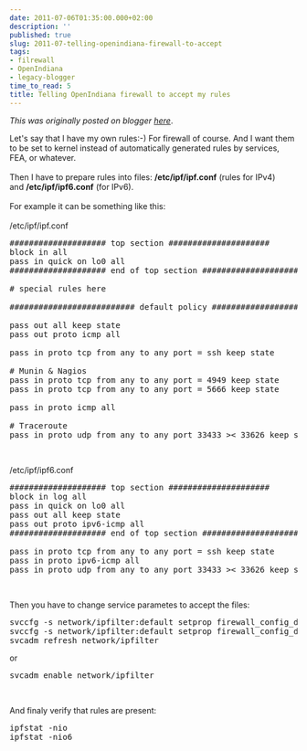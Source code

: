```yaml
---
date: 2011-07-06T01:35:00.000+02:00
description: ''
published: true
slug: 2011-07-telling-openindiana-firewall-to-accept
tags:
- filrewall
- OpenIndiana
- legacy-blogger
time_to_read: 5
title: Telling OpenIndiana firewall to accept my rules
---
```


*This was originally posted on blogger [here](https://snarkybrill.blogspot.com/2011/07/telling-openindiana-firewall-to-accept.html)*.

Let's say that I have my own rules:-) For firewall of course. And I want them to be set to kernel instead of automatically generated rules by services, FEA, or whatever.<br />
<br />
Then I have to prepare rules into files:&nbsp;<b>/etc/ipf/ipf.conf</b> (rules for IPv4) and&nbsp;<b>/etc/ipf/ipf6.conf</b> (for IPv6).<br />
<br />
For example it can be something like this:<br />
<br />
/etc/ipf/ipf.conf<br />
<pre>#################### top section #####################
block in all
pass in quick on lo0 all
#################### end of top section #####################

# special rules here

########################## default policy ################################

pass out all keep state
pass out proto icmp all

pass in proto tcp from any to any port = ssh keep state

# Munin &amp; Nagios
pass in proto tcp from any to any port = 4949 keep state
pass in proto tcp from any to any port = 5666 keep state

pass in proto icmp all

# Traceroute
pass in proto udp from any to any port 33433 &gt;&lt; 33626 keep state
</pre><br />
/etc/ipf/ipf6.conf<br />
<pre>#################### top section #####################
block in log all
pass in quick on lo0 all
pass out all keep state
pass out proto ipv6-icmp all
#################### end of top section #####################

pass in proto tcp from any to any port = ssh keep state
pass in proto ipv6-icmp all
pass in proto udp from any to any port 33433 &gt;&lt; 33626 keep state
</pre><br />
Then you have to change service parametes to accept the files:<br />
<pre>svccfg -s network/ipfilter:default setprop firewall_config_default/policy = astring: custom
svccfg -s network/ipfilter:default setprop firewall_config_default/custom_policy_file = astring: "/etc/ipf/ipf.conf" 
svcadm refresh network/ipfilter
</pre>or<br />
<pre>svcadm enable network/ipfilter
</pre><br />
And finaly verify that rules are present:<br />
<pre>ipfstat -nio
ipfstat -nio6
</pre>